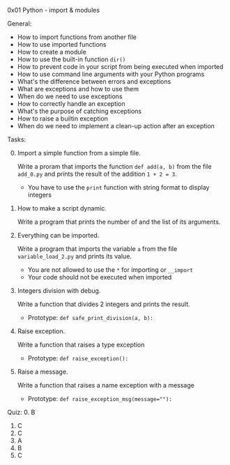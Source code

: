 0x01 Python - import & modules

General:
* How to import functions from another file
* How to use imported functions
* How to create a module
* How to use the built-in function `dir()`
* How to prevent code in your script from being executed when imported
* How to use command line arguments with your Python programs
* What's the difference between errors and exceptions
* What are exceptions and how to use them
* When do we need to use exceptions
* How to correctly handle an exception
* What's the purpose of catching exceptions
* How to raise a builtin exception
* When do we need to implement a clean-up action after an exception


Tasks:

0. Import a simple function from a simple file.

    Write a proram that imports the function `def add(a, b)` from the file
    `add_0.py` and prints the result of the addition `1 + 2 = 3`.
    * You have to use the `print` function with string format to display
    integers

1. How to make a script dynamic.

    Write a program that prints the number of and the list of its arguments.

2. Everything can be imported.

    Write a program that imports the variable `a` from the file 
    `variable_load_2.py` and prints its value.
    * You are not allowed to use the `*` for importing or `__import`
    * Your code should not be executed when imported

3. Integers division with debug.

    Write a function that divides 2 integers and prints the result.
    * Prototype: `def safe_print_division(a, b):`

4. Raise exception.

    Write a function that raises a type exception
    * Prototype: `def raise_exception():`

5. Raise a message.

    Write a function that raises a name exception with a message
    * Prototype: `def raise_exception_msg(message=""):`

Quiz:
0. B
1. C
2. C
3. A
4. B
5. C